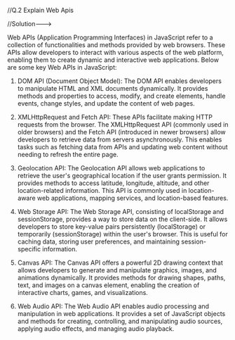 //Q.2 Explain Web Apis

//Solution--->

Web APIs (Application Programming Interfaces) in JavaScript refer to a collection of functionalities and methods provided by web browsers. These APIs allow developers to interact with various aspects of the web platform, enabling them to create dynamic and interactive web applications. Below are some key Web APIs in JavaScript:

1. DOM API (Document Object Model):
The DOM API enables developers to manipulate HTML and XML documents dynamically. It provides methods and properties to access, modify, and create elements, handle events, change styles, and update the content of web pages.

2. XMLHttpRequest and Fetch API:
These APIs facilitate making HTTP requests from the browser. The XMLHttpRequest API (commonly used in older browsers) and the Fetch API (introduced in newer browsers) allow developers to retrieve data from servers asynchronously. This enables tasks such as fetching data from APIs and updating web content without needing to refresh the entire page.

3. Geolocation API:
The Geolocation API allows web applications to retrieve the user's geographical location if the user grants permission. It provides methods to access latitude, longitude, altitude, and other location-related information. This API is commonly used in location-aware web applications, mapping services, and location-based features.

4. Web Storage API:
The Web Storage API, consisting of localStorage and sessionStorage, provides a way to store data on the client-side. It allows developers to store key-value pairs persistently (localStorage) or temporarily (sessionStorage) within the user's browser. This is useful for caching data, storing user preferences, and maintaining session-specific information.

5. Canvas API:
The Canvas API offers a powerful 2D drawing context that allows developers to generate and manipulate graphics, images, and animations dynamically. It provides methods for drawing shapes, paths, text, and images on a canvas element, enabling the creation of interactive charts, games, and visualizations.

6. Web Audio API:
The Web Audio API enables audio processing and manipulation in web applications. It provides a set of JavaScript objects and methods for creating, controlling, and manipulating audio sources, applying audio effects, and managing audio playback.




